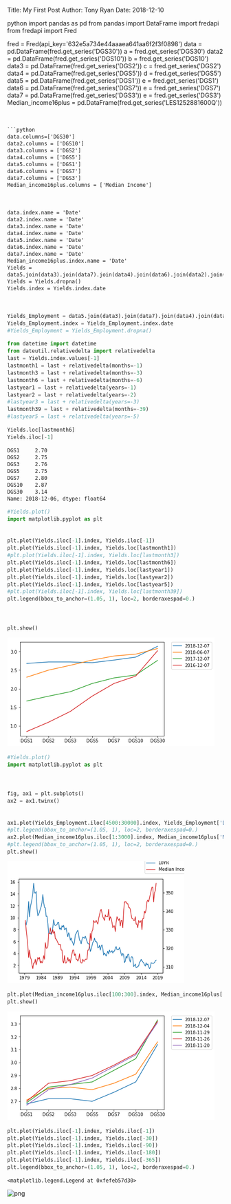 

Title: My First Post
Author: Tony Ryan
Date: 2018-12-10

python
import pandas as pd
from pandas import DataFrame
import fredapi
from fredapi import Fred

fred = Fred(api_key='632e5a734e44aaaea641aa6f2f3f0898')
data = pd.DataFrame(fred.get_series('DGS30'))
a = fred.get_series('DGS30')
data2 = pd.DataFrame(fred.get_series('DGS10'))
b = fred.get_series('DGS10')
data3 = pd.DataFrame(fred.get_series('DGS2'))
c = fred.get_series('DGS2')
data4 = pd.DataFrame(fred.get_series('DGS5'))
d = fred.get_series('DGS5')
data5 = pd.DataFrame(fred.get_series('DGS1'))
e = fred.get_series('DGS1')
data6 = pd.DataFrame(fred.get_series('DGS7'))
e = fred.get_series('DGS7')
data7 = pd.DataFrame(fred.get_series('DGS3'))
e = fred.get_series('DGS3')
Median_income16plus = pd.DataFrame(fred.get_series('LES1252881600Q'))
```


```python
data.columns=['DGS30']
data2.columns = ['DGS10']
data3.columns = ['DGS2']
data4.columns = ['DGS5']
data5.columns = ['DGS1']
data6.columns = ['DGS7']
data7.columns = ['DGS3']
Median_income16plus.columns = ['Median Income']



data.index.name = 'Date'
data2.index.name = 'Date'
data3.index.name = 'Date'
data4.index.name = 'Date'
data5.index.name = 'Date'
data6.index.name = 'Date'
data7.index.name = 'Date'
Median_income16plus.index.name = 'Date'
Yields = data5.join(data3).join(data7).join(data4).join(data6).join(data2).join(data)
Yields = Yields.dropna()
Yields.index = Yields.index.date

```


```python


Yields_Employment = data5.join(data3).join(data7).join(data4).join(data6).join(data2).join(data).join(Median_income16plus)
Yields_Employment.index = Yields_Employment.index.date
#Yields_Employment = Yields_Employment.dropna()

```


```python
from datetime import datetime
from dateutil.relativedelta import relativedelta
last = Yields.index.values[-1]
lastmonth1 = last + relativedelta(months=-1)
lastmonth3 = last + relativedelta(months=-3)
lastmonth6 = last + relativedelta(months=-6)
lastyear1 = last + relativedelta(years=-1)
lastyear2 = last + relativedelta(years=-2)
#lastyear3 = last + relativedelta(years=-3)
lastmonth39 = last + relativedelta(months=-39)
#lastyear5 = last + relativedelta(years=-5)

```


```python
Yields.loc[lastmonth6]
Yields.iloc[-1]
```




    DGS1     2.70
    DGS2     2.75
    DGS3     2.76
    DGS5     2.75
    DGS7     2.80
    DGS10    2.87
    DGS30    3.14
    Name: 2018-12-06, dtype: float64




```python
#Yields.plot()
import matplotlib.pyplot as plt


plt.plot(Yields.iloc[-1].index, Yields.iloc[-1])
plt.plot(Yields.iloc[-1].index, Yields.loc[lastmonth1])
#plt.plot(Yields.iloc[-1].index, Yields.loc[lastmonth3])
plt.plot(Yields.iloc[-1].index, Yields.loc[lastmonth6])
plt.plot(Yields.iloc[-1].index, Yields.loc[lastyear1])
plt.plot(Yields.iloc[-1].index, Yields.loc[lastyear2])
plt.plot(Yields.iloc[-1].index, Yields.loc[lastyear5])
#plt.plot(Yields.iloc[-1].index, Yields.loc[lastmonth39])
plt.legend(bbox_to_anchor=(1.05, 1), loc=2, borderaxespad=0.)



plt.show()


```


![png](output_5_0.png)



```python
#Yields.plot()
import matplotlib.pyplot as plt



fig, ax1 = plt.subplots()
ax2 = ax1.twinx() 


ax1.plot(Yields_Employment.iloc[4500:30000].index, Yields_Employment['DGS10'].iloc[4500:30000],  color = 'tab:blue')
#plt.legend(bbox_to_anchor=(1.05, 1), loc=2, borderaxespad=0.)
ax2.plot(Median_income16plus.iloc[1:3000].index, Median_income16plus['Median Income'].iloc[1:3000], color = 'tab:red')
#plt.legend(bbox_to_anchor=(1.05, 1), loc=2, borderaxespad=0.)
plt.show()


```


![png](output_6_0.png)



```python
plt.plot(Median_income16plus.iloc[100:300].index, Median_income16plus['Median Income'].iloc[100:300])
plt.show()
```


![png](output_7_0.png)



```python
plt.plot(Yields.iloc[-1].index, Yields.iloc[-1])
plt.plot(Yields.iloc[-1].index, Yields.iloc[-30])
plt.plot(Yields.iloc[-1].index, Yields.iloc[-90])
plt.plot(Yields.iloc[-1].index, Yields.iloc[-180])
plt.plot(Yields.iloc[-1].index, Yields.iloc[-365])
plt.legend(bbox_to_anchor=(1.05, 1), loc=2, borderaxespad=0.)
```




    <matplotlib.legend.Legend at 0xfefeb57d30>




![png](output_8_1.png)

